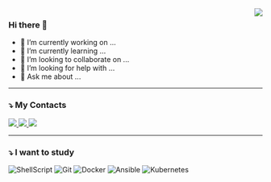 <img align="right" src="https://github-readme-stats.vercel.app/api?username=akmalovaa&show_icons=true&theme=dark" />

### Hi there 👋

- 🔭 I’m currently working on ...
- 🌱 I’m currently learning ...
- 👯 I’m looking to collaborate on ...
- 🤔 I’m looking for help with ...
- 💬 Ask me about ...


---

### ⤵️ My Contacts

<div style="display: inline_block">
  <a href="https://www.linkedin.com/in/akmalov-artur/" alt="Linkedin">
    <img src="https://img.shields.io/badge/-Linkedin-0e76a8?style=for-the-badge&logo=Linkedin&logoColor=white" />
  </a>
  <a href="mailto:akmalov.mail@gmail.com" alt="Gmail">
    <img src="https://img.shields.io/badge/-Gmail-d93025?style=for-the-badge&labelColor=d93025&logo=gmail&logoColor=white" />
  </a>
  <a href="https://t.me/AAkmalov" alt="Telegram">
    <img src="https://img.shields.io/badge/-Telegram-2ca5e0?style=for-the-badge&labelColor=2ca5e0&logo=telegram&logoColor=white" />
  </a>
</div>

---


### ⤵️ I want to study

<div>
  <img alt="ShellScript" src="https://img.shields.io/badge/Shell_Script-121011?style=for-the-badge&logo=gnu-bash&logoColor=white" />
  <img alt="Git" src="https://img.shields.io/badge/GIT-e44c30?style=for-the-badge&logo=git&logoColor=white" />
  <img alt="Docker" src="https://img.shields.io/badge/Docker-2496ed?style=for-the-badge&logo=docker&logoColor=white" />
  <img alt="Ansible" src="https://img.shields.io/badge/Ansible-1a1a1a?style=for-the-badge&logo=ansible&logoColor=white" />
  <img alt="Kubernetes" src="https://img.shields.io/badge/Kubernetes-326ce5?style=for-the-badge&logo=kubernetes&logoColor=white" />
</div>


<!--
**akmalovaa/akmalovaa** is a ✨ _special_ ✨ repository because its `README.md` (this file) appears on your GitHub profile.

Here are some ideas to get you started:

- 🔭 I’m currently working on ...
- 🌱 I’m currently learning ...
- 👯 I’m looking to collaborate on ...
- 🤔 I’m looking for help with ...
- 💬 Ask me about ...
- 📫 How to reach me: ...
- 😄 Pronouns: ...
- ⚡ Fun fact: ...
-->
